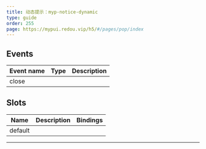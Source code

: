 ```yaml
---
title: 动态提示：myp-notice-dynamic
type: guide
order: 255
page: https://mypui.redou.vip/h5/#/pages/pop/index
---
```


## Events

| Event name | Type | Description |
| ---------- | ---- | ----------- |
| close      |      |

## Slots

| Name    | Description | Bindings |
| ------- | ----------- | -------- |
| default |             |          |

---
